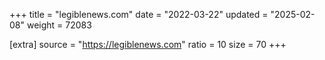 +++
title = "legiblenews.com"
date = "2022-03-22"
updated = "2025-02-08"
weight = 72083

[extra]
source = "https://legiblenews.com"
ratio = 10
size = 70
+++
